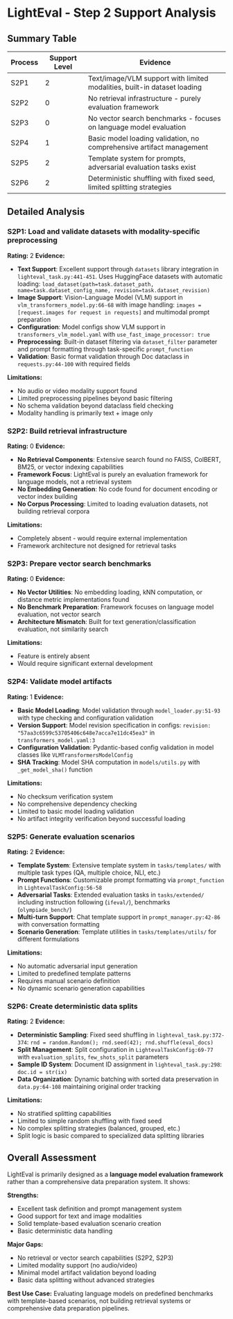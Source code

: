# LightEval - Step 2 Support Analysis

## Summary Table
| Process | Support Level | Evidence |
|---------|--------------|----------|
| S2P1 | 2 | Text/image/VLM support with limited modalities, built-in dataset loading |
| S2P2 | 0 | No retrieval infrastructure - purely evaluation framework |
| S2P3 | 0 | No vector search benchmarks - focuses on language model evaluation |
| S2P4 | 1 | Basic model loading validation, no comprehensive artifact management |
| S2P5 | 2 | Template system for prompts, adversarial evaluation tasks exist |
| S2P6 | 2 | Deterministic shuffling with fixed seed, limited splitting strategies |

## Detailed Analysis

### S2P1: Load and validate datasets with modality-specific preprocessing
**Rating:** 2
**Evidence:**
- **Text Support**: Excellent support through `datasets` library integration in `lighteval_task.py:441-451`. Uses HuggingFace datasets with automatic loading: `load_dataset(path=task.dataset_path, name=task.dataset_config_name, revision=task.dataset_revision)`
- **Image Support**: Vision-Language Model (VLM) support in `vlm_transformers_model.py:66-68` with image handling: `images = [request.images for request in requests]` and multimodal prompt preparation
- **Configuration**: Model configs show VLM support in `transformers_vlm_model.yaml` with `use_fast_image_processor: true`
- **Preprocessing**: Built-in dataset filtering via `dataset_filter` parameter and prompt formatting through task-specific `prompt_function`
- **Validation**: Basic format validation through Doc dataclass in `requests.py:44-100` with required fields

**Limitations:**
- No audio or video modality support found
- Limited preprocessing pipelines beyond basic filtering
- No schema validation beyond dataclass field checking
- Modality handling is primarily text + image only

### S2P2: Build retrieval infrastructure
**Rating:** 0
**Evidence:**
- **No Retrieval Components**: Extensive search found no FAISS, ColBERT, BM25, or vector indexing capabilities
- **Framework Focus**: LightEval is purely an evaluation framework for language models, not a retrieval system
- **No Embedding Generation**: No code found for document encoding or vector index building
- **No Corpus Processing**: Limited to loading evaluation datasets, not building retrieval corpora

**Limitations:**
- Completely absent - would require external implementation
- Framework architecture not designed for retrieval tasks

### S2P3: Prepare vector search benchmarks
**Rating:** 0
**Evidence:**
- **No Vector Utilities**: No embedding loading, kNN computation, or distance metric implementations found
- **No Benchmark Preparation**: Framework focuses on language model evaluation, not vector search
- **Architecture Mismatch**: Built for text generation/classification evaluation, not similarity search

**Limitations:**
- Feature is entirely absent
- Would require significant external development

### S2P4: Validate model artifacts
**Rating:** 1
**Evidence:**
- **Basic Model Loading**: Model validation through `model_loader.py:51-93` with type checking and configuration validation
- **Version Support**: Model revision specification in configs: `revision: "57aa3c6599c53705406c648e7acca7e11dc45ea3"` in `transformers_model.yaml:3`
- **Configuration Validation**: Pydantic-based config validation in model classes like `VLMTransformersModelConfig`
- **SHA Tracking**: Model SHA computation in `models/utils.py` with `_get_model_sha()` function

**Limitations:**
- No checksum verification system
- No comprehensive dependency checking
- Limited to basic model loading validation
- No artifact integrity verification beyond successful loading

### S2P5: Generate evaluation scenarios
**Rating:** 2
**Evidence:**
- **Template System**: Extensive template system in `tasks/templates/` with multiple task types (QA, multiple choice, NLI, etc.)
- **Prompt Functions**: Customizable prompt formatting via `prompt_function` in `LightevalTaskConfig:56-58`
- **Adversarial Tasks**: Extended evaluation tasks in `tasks/extended/` including instruction following (`ifeval/`), benchmarks (`olympiade_bench/`)
- **Multi-turn Support**: Chat template support in `prompt_manager.py:42-86` with conversation formatting
- **Scenario Generation**: Template utilities in `tasks/templates/utils/` for different formulations

**Limitations:**
- No automatic adversarial input generation
- Limited to predefined template patterns
- Requires manual scenario definition
- No dynamic scenario generation capabilities

### S2P6: Create deterministic data splits
**Rating:** 2
**Evidence:**
- **Deterministic Sampling**: Fixed seed shuffling in `lighteval_task.py:372-374`: `rnd = random.Random(); rnd.seed(42); rnd.shuffle(eval_docs)`
- **Split Management**: Split configuration in `LightevalTaskConfig:69-77` with `evaluation_splits`, `few_shots_split` parameters
- **Sample ID System**: Document ID assignment in `lighteval_task.py:298`: `doc.id = str(ix)`
- **Data Organization**: Dynamic batching with sorted data preservation in `data.py:64-108` maintaining original order tracking

**Limitations:**
- No stratified splitting capabilities
- Limited to simple random shuffling with fixed seed
- No complex splitting strategies (balanced, grouped, etc.)
- Split logic is basic compared to specialized data splitting libraries

## Overall Assessment

LightEval is primarily designed as a **language model evaluation framework** rather than a comprehensive data preparation system. It shows:

**Strengths:**
- Excellent task definition and prompt management system
- Good support for text and image modalities  
- Solid template-based evaluation scenario creation
- Basic deterministic data handling

**Major Gaps:**
- No retrieval or vector search capabilities (S2P2, S2P3)
- Limited modality support (no audio/video)
- Minimal model artifact validation beyond loading
- Basic data splitting without advanced strategies

**Best Use Case:** Evaluating language models on predefined benchmarks with template-based scenarios, not building retrieval systems or comprehensive data preparation pipelines.